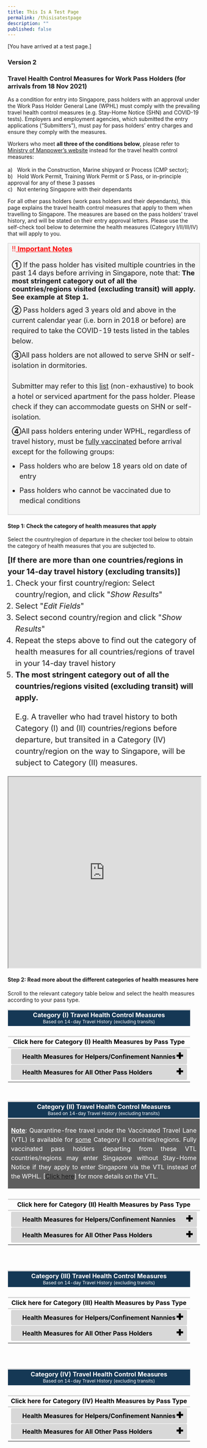 ```yaml
---
title: This Is A Test Page
permalink: /thisisatestpage
description: ""
published: false
---
```


[You have arrived at a test page.] 


### Version 2

### Travel Health Control Measures for Work Pass Holders (for arrivals from 18 Nov 2021)

As a condition for entry into Singapore, pass holders with an approval under the Work Pass Holder General Lane (WPHL) must comply with the prevailing travel health control measures (e.g. Stay-Home Notice (SHN) and COVID-19 tests). Employers and employment agencies, which submitted the entry applications (“Submitters”), must pay for pass holders’ entry charges and ensure they comply with the measures. 

Workers who meet <b>all three of the conditions below</b>, please refer to [Ministry of Manpower’s website](https://www.mom.gov.sg/covid-19/entry-approval-requirements) instead for the travel health control measures:<br><br>
a) &nbsp; Work in the Construction, Marine shipyard or Process (CMP sector);<br>
b) &nbsp; Hold Work Permit, Training Work Permit or S Pass, or in-principle approval for any of these 3 passes<br>
c) &nbsp; Not entering Singapore with their dependants

For all other pass holders (work pass holders and their dependants), this page explains the travel health control measures that apply to them when travelling to Singapore. The measures are based on the pass holders' travel history, and will be stated on their entry approval letters. Please use the self-check tool below to determine the health measures (Category I/II/III/IV) that will apply to you.

<table style="background-color:#f5f5f5">
<tbody>
    <tr>
				<td style="margin-top:0px; margin-bottom:0px; font-size:18px;border-right:2px solid #E0E0E0;border-left:2px solid #E0E0E0;border-top:2px solid #E0E0E0; border-bottom:2px solid #E0E0E0;"><span style="color:red;">!!<b><u> Important Notes</u></b></span><br><br>
					<b> ➀</b> If the pass holder has visited multiple countries in the past 14 days before arriving in Singapore, note that: <b>The most stringent category out of all the countries/regions visited (excluding transit) will apply. See example at Step 1.</b>
	<p style="margin-top:10px; margin-bottom:0px; font-size:18px; line-height:1.5;">
										<b>➁</b> Pass holders aged 3 years old and above in the current calendar year (i.e. born in 2018 or before) are required to take the COVID-19 tests listed in the tables below.
										</p>
					<p style="margin-top:10px; margin-bottom:0px; font-size:18px; line-height:1.5;">
										<b>➂</b>All pass holders are not allowed to serve SHN or self-isolation in dormitories.<br/><br/>Submitter may refer to this <a href="https://sha.org.sg/stay-home-notice">list</a> (non-exhaustive) to book a hotel or serviced apartment for the pass holder. Please check if they can accommodate guests on SHN or self-isolation.</p>
										<p style="margin-top:10px; margin-bottom:0px; font-size:18px; line-height:1.5;">
										<b>➃</b>All pass holders entering under WPHL, regardless of travel history, must be <a href="/wphl/vaccination-requirements#vaccinated">fully vaccinated</a> before arrival except for the following groups:<ol style="padding-left:20px; font-size:18px; margin-top:0px; margin-bottom:0px; line-height:1.5; list-style-type:disc;">
						<li style="font-size:18px; margin-top:10px; margin-bottom:0px; line-height:1.5; list-style-type:disc;"> Pass holders who are below 18 years old on date of entry</li>
												<li style="font-size:18px; margin-top:10px; margin-bottom:0px; line-height:1.5; list-style-type:disc;">Pass holders who cannot be vaccinated due to medical conditions</li>
					</ol></p>
			</td>
    </tr>
	</tbody>
		</table>

#### Step 1: Check the category of health measures that apply

Select the country/region of departure in the checker tool below to obtain the category of health measures that you are subjected to.

<p style="margin-top:10px; margin-bottom:0px; font-size:20px; line-height:1.5;"><b>[If there are more than one countries/regions in your 14-day travel history (excluding transits)]</b></p>
<ol style="padding-left:20px; font-size:20px; margin-top:0px; margin-bottom:0px; line-height:1.5; list-style-type:decimal;"><li>Check your first country/region: Select country/region, and click "<i>Show Results</i>"</li>
	<li>Select "<i>Edit Fields</i>"</li>
	<li>Select second country/region and click "<i>Show Results</i>"</li>
		<li>Repeat the steps above to find out the category of health measures for all countries/regions of travel in your 14-day travel history</li>
	<li><b>The most stringent category out of all the countries/regions visited (excluding transit) will apply.</b> <p>E.g. A traveller who had travel history to both Category (I) and (II) countries/regions before departure, but transited in a Category (IV) country/region on the way to Singapore, will be subject to Category (II) measures.</p> </li>
	</ol>


<iframe src="https://www.checkfirst.gov.sg/c/906e4903-c164-4efc-80f8-e8994741dbe7" style="width:100%;height:500px"></iframe>

#### Step 2: Read more about the different categories of health measures here

Scroll to the relevant category table below and select the health measures according to your pass type.
<div id="cat1"></div>
<table>
<tr>
<td style="font-size:16px; border-top: 3px solid #D8D8D8; border-right:1px solid #D8D8D8; border-left:1px solid #D8D8D8; background-color:#153855; color:white; text-align:center; vertical-align:middle;"><b>Category (I) Travel Health Control Measures</b><br><span style="font-size:12px;">Based on 14-day Travel History (excluding transits)</span></td>
</tr>
<tr>
<td>&nbsp;
</td>
</tr>
	<tr>
		<td style="font-size:16px; border-top: 3px solid #D8D8D8; border-bottom: 3px solid #D8D8D8; color:black; text-align:center; vertical-align:middle;"><b>Click here for Category (I) Health Measures by Pass Type</b></td>
	</tr>
	<tr>
	<td>
	<html>
<head>
<meta charset="utf-8">
<title>Test Accordion</title>

<style>
	
input {
    display: none;
}

label {
    display: block;    
    padding: 10px 30px;
    margin: 0 0 1px 0;
    cursor: pointer;
    background: #153855;
    border-radius: 3px;
    color: #FFFFFF;
    transition: ease .5s;
	position: relative;
}

label:hover {
    background: #346f9e;
}

label::after {
	font-family: "Font Awesome 5 Free";
	content: '\271A';
	font-weight: bold;
	font-size: 22px;
	position: absolute;
	right: 10px;
	top: 6px;
}

input:checked + label::after {
	content: '\2716';
}

.content {
    background: #FFFFFF;
    padding: 10px 25px;
    margin: 0 0 1px 0;
    border-radius: 3px;
}

input + label + .content {
    display: none;
}

input:checked + label + .content {
    display: block;
}

  
</style>
</head>
<body>
<!--Cat1 Countries-->
<input type="checkbox" id="CountryListCat1" />
<label for="CountryListCat1" style="background:#D8D8D8; color:#000000;"><b>Health Measures for Helpers/Confinement Nannies</b></label>

<div class="content" style="background-color:#f8f8f8;">
<ol style="margin-top: 0px; list-style-type: decimal;">
	<li style="font-size: 16px; margin-top:10px; margin-bottom:0px; line-height:1.5;">Must be <b><a href="/wphl/vaccination-requirements">fully vaccinated</a> <sup>④</sup> before arrival</b>.
</li>
<li style="font-size: 16px; margin-top:10px; margin-bottom:0px; line-height:1.5;">Take on-arrival COVID-19 PCR test at the Singapore checkpoint:
	<ol style="margin-top: 0px; list-style-type: disc;">
	<li style="font-size: 16px; margin-top:10px; margin-bottom:0px; line-height:1.5;"><b>[For entry into Singapore by air]</b> Register and pay for on-arrival test <a href="https://safetravel.changiairport.com/#/" target="_blank">here</a>.</li>
		<li style="font-size: 16px; margin-top:10px; margin-bottom:0px; line-height:1.5;"><b>[For entry into Singapore by land or sea]</b>: Register and pay for on-arrival test <a href="https://t.2c2p.com/express/parkwayshenton" target="_blank">here</a>.</li>
	</ol>
	<br>
	Submitters must register and pay for the on-arrival test ($160 including GST) <b>before the helper/CN arrives in Singapore</b>. Otherwise, she may be denied entry and submitter’s subsequent entry applications may be rejected.
</li>
<li style="font-size: 16px; margin-top:10px; margin-bottom:0px; line-height:1.5;">Proceed <b>immediately</b> to self-isolate in one of the following accommodation until they get a negative test result: 
	<ol style="margin-top: 0px; list-style-type: disc;">
		<li style="font-size: 16px; margin-top:10px; margin-bottom:0px; line-height:1.5;">Suitable accommodation sourced by submitters (e.g. hotels or serviced apartments). </li>
		<li style="font-size: 16px; margin-top:10px; margin-bottom:0px; line-height:1.5;">Employer’s house <b>(only allowed for helpers who were already working for their employers before they left Singapore. Not allowed for CNs.)</b> If the household has vulnerable individuals, the helper is strongly encouraged to isolate herself in a separate room and minimise contact with these vulnerable household members.If this is not possible, please look for another accommodation.	<p style="font-size: 16px; margin-top:10px; margin-bottom:0px; line-height:1.5;">If tested negative, they can go about their activities in Singapore, without a need to serve SHN.</p></li>
	</ol>
	</li>
			<li style="font-size: 16px; margin-top:10px; margin-bottom:0px; line-height:1.5;"><b>[Only for helpers and CNs who were vaccinated overseas]</b> Take serology test at a <a href="https://phpc.gov.sg">Public Health Preparedness Clinic</a> to confirm their vaccination status within 14 days of completing self-isolation. Please call the clinic to check if they offer serology tests.</li>
</ol>
</div>
	<!--Cat1 Other Work Pass Holders-->
	<input type="checkbox" id="OtherWorkPassHolders-1" />
<label for="OtherWorkPassHolders-1" style="background:#D8D8D8; color:#000000;"><b>Health Measures for All Other Pass Holders</b></label>

<div class="content" style="background-color:#f8f8f8;">
<ol style="margin-top: 0px; list-style-type: decimal;">
				<li style="font-size: 16px; margin-top:10px; margin-bottom:0px; line-height:1.5;">Must be <b><a href="/wphl/vaccination-requirements">fully vaccinated</a> <sup>④</sup> before arrival</b>.
</li>
<li style="font-size: 16px; margin-top:10px; margin-bottom:0px; line-height:1.5;">Take on-arrival COVID-19 PCR test at the Singapore checkpoint:  <br><br>
<ol style="margin-top: 0px; list-style-type: disc;">
	<li style="font-size: 16px; margin-top:10px; margin-bottom:0px; line-height:1.5;"><b>[For entry into Singapore by air]</b> Register and pay for on-arrival test <a href="https://safetravel.changiairport.com/#/" target="_blank">here</a>.</li>
		<li style="font-size: 16px; margin-top:10px; margin-bottom:0px; line-height:1.5;"><b>[For entry into Singapore by land or sea]</b>: Register and pay for on-arrival test <a href="https://t.2c2p.com/express/parkwayshenton" target="_blank">here</a>.</li>
	</ol>
	<br>
	Submitters must register and pay for the on-arrival test ($160 including GST) <b>before the pass holder arrives in Singapore. </b> Otherwise, pass holders may be denied entry and submitter’s subsequent entry applications may be rejected.
</li>
			<li style="font-size: 16px; margin-top:10px; margin-bottom:0px; line-height:1.5;">Proceed <b>immediately</b> to self-isolate until they get a negative test result. <p style="font-size: 16px; margin-top:10px; margin-bottom:0px; line-height:1.5;">	If tested negative, they can go about their activities in Singapore, without a need to serve SHN.</p>
	</li>
	<li style="font-size: 16px; margin-top:10px; margin-bottom:0px; line-height:1.5;"><b>[Only for pass holders who were vaccinated overseas]</b> Take serology test at a <a href="https://phpc.gov.sg">Public Health Preparedness Clinic</a> to confirm their vaccination status within 14 days of completing self-isolation. Please call the clinic to check if they offer serology tests.</li>
</ol>
</div>
</body>
</html>
	</td>
	</tr>
	</table><br>

<!--Category 2-->
<div id="cat2"></div>
<table>
<tr>
<td style="font-size:16px; border-top: 3px solid #D8D8D8; border-right:1px solid #D8D8D8; border-left:1px solid #D8D8D8; background-color:#153855; color:white; text-align:center; vertical-align:middle;"><b>Category (II) Travel Health Control Measures</b><br><span style="font-size:12px;">Based on 14-day Travel History (excluding transits)</span></td>
</tr>
		<tr>
<td style="font-size:16px; border-top: 3px solid #D8D8D8; border-bottom:1px solid #D8D8D8; border-right:1px solid #D8D8D8; border-left:1px solid #D8D8D8; background-color:#5e5e5e; color:white;"><p style="font-size:16px; line-height:1.5; text-align:justify;"><b><u>Note</u></b>: Quarantine-free travel under the Vaccinated Travel Lane (VTL) is available for <u>some</u> Category II countries/regions. Fully vaccinated pass holders departing from these VTL countries/regions may enter Singapore without Stay-Home Notice if they apply to enter Singapore via the VTL instead of the WPHL. [<a href="/vtl/requirements-and-process">Click here</a>] for more details on the VTL.</p></td>
</tr>
<tr>
<td>&nbsp;
</td>
</tr>
		<tr>
		<td style="font-size:16px; border-top: 3px solid #D8D8D8; border-bottom: 3px solid #D8D8D8; color:black; text-align:center; vertical-align:middle;"><b>Click here for Category (II) Health Measures by Pass Type</b></td>
	</tr>
	<tr>
	<td>
	<html>

<head>
<meta charset="utf-8">
<title>Test Accordion</title>

<style>

input {
    display: none;
}

label {
    display: block;    
    padding: 10px 30px;
    margin: 0 0 1px 0;
    cursor: pointer;
    background: #153855;
    border-radius: 3px;
    color: #FFF;
    transition: ease .5s;
	position: relative;
}

label:hover {
    background: #346f9e;
}

label::after {
	font-family: "Font Awesome 5 Free";
	content: '\271A';
	font-weight: bold;
	font-size: 22px;
	position: absolute;
	right: 10px;
	top: 6px;
}

input:checked + label::after {
	content: '\2716';
}

.content {
    background: #FFFFFF;
    padding: 10px 25px;
    margin: 0 0 1px 0;
    border-radius: 3px;
}

input + label + .content {
    display: none;
}

input:checked + label + .content {
    display: block;
}

  
</style>
</head>
<body>
<!--Cat2 Helpers/CNs-->
<input type="checkbox" id="CountryListCat2" />
<label for="CountryListCat2" style="background:#D8D8D8; color:#000000;"><b>Health Measures for Helpers/Confinement Nannies</b></label>

<div class="content" style="background-color:#f8f8f8;">
<ol style="margin-top: 0px; list-style-type: decimal;">
		<li style="font-size: 16px; margin-top:10px; margin-bottom:0px; line-height:1.5;">Must be <b><a href="/wphl/vaccination-requirements">fully vaccinated</a> <sup>④</sup> before arrival</b>.
	</li>
	<li style="font-size: 16px; margin-top:10px; margin-bottom:0px; line-height:1.5;">Take <b>1</b> of the following COVID-19 tests <sup>①</sup> <b>within 2 days before departure</b>.
		<ol style="margin-top: 0px; list-style-type: disc;">
	<li style="font-size: 16px; margin-top:10px; margin-bottom:0px; line-height:1.5;"><b>PCR test:</b> Test must be done with an <a href="https://www.moh.gov.sg/covid-19/accreditation-bodies-for-covid-19-testing" target="_blank">internationally accredited or recognised lab, clinic or medical facility</a>.</li>
		<li style="font-size: 16px; margin-top:10px; margin-bottom:0px; line-height:1.5;"><b>ART</b>: Done by a trained professional (e.g. medical professional or Government-recognised trained professional).</li>
	</ol>
		</li> 
	<li style="font-size: 16px; margin-top:10px; margin-bottom:0px; line-height:1.5;">Present a valid negative test report, that meets <b>all the requirements</b> below, before departure and upon arrival in Singapore:
		<ol style="margin-top:0px; list-style-type: disc;">
<li style="font-size:16px; margin-top:10px; margin-bottom:0px; line-height:1.5;">Is in English (or accompanied with an English translation);</li>
<li style="font-size:16px; margin-top:10px; margin-bottom:0px; line-height:1.5;">Contains the following:
<ol style="margin-top:0px; list-style-type: lower-roman;">
<li style="font-size:16px; margin-top:10px; margin-bottom:0px; line-height:1.5;">COVID-19 test results and date of test;</li>
<li style="font-size:16px; margin-top:10px; margin-bottom:0px; line-height:1.5;">Name of helper/CN; and</li>
<li style="font-size:16px; margin-top:10px; margin-bottom:0px; line-height:1.5;">Date of Birth or Passport number (per the passport used to travel to Singapore.</li>
</ol>
</li>
</ol>
</li>
<li style="font-size: 16px; margin-top:10px; margin-bottom:0px; line-height:1.5;">Serve a 7-day <a href="/health/shn">SHN</a> in one of the following: 
	<ol style="margin-top: 0px; list-style-type: lower-roman;">
		<li style="font-size: 16px; margin-top:10px; margin-bottom:0px; line-height:1.5;">Suitable accommodation sourced by submitters (e.g. hotels  or serviced apartments). </li>
		<li style="font-size: 16px; margin-top:10px; margin-bottom:0px; line-height:1.5;">Employer’s house <b>(only allowed for helpers who were already working for their employers before they left Singapore. Not allowed for CNs.)</b> If the household has vulnerable individuals, the helper is strongly encouraged to isolate herself in a separate room and minimise contact with these vulnerable household members. If this is not possible, please look for another accommodation.</li>
	</ol>
	</li>
	<li style="font-size: 16px; margin-top:10px; margin-bottom:0px; line-height:1.5;">Take a COVID-19 PCR test ($125 including GST) before the end of the SHN.</li>
				<li style="font-size: 16px; margin-top:10px; margin-bottom:0px; line-height:1.5;"><b>[Only for helpers and CNs who were vaccinated overseas]</b> Take serology test at a <a href="https://phpc.gov.sg">Public Health Preparedness Clinic</a> to confirm their vaccination status within 14 days of completing self-isolation. Please call the clinic to check if they offer serology tests.</li>
</ol>
</div>
	<!--Cat2 Other Work Pass Holders-->
	<input type="checkbox" id="OtherWorkPassHolders-2" />
<label for="OtherWorkPassHolders-2" style="background:#D8D8D8; color:#000000;"><b>Health Measures for All Other Pass Holders</b></label>

<div class="content" style="background-color:#f8f8f8;">
<ol style="margin-top: 0px; list-style-type: decimal;">
				<li style="font-size: 16px; margin-top:10px; margin-bottom:0px; line-height:1.5;">Must be <b><a href="/wphl/vaccination-requirements">fully vaccinated</a> <sup>④</sup> before arrival</b>.
</li>
			<li style="font-size: 16px; margin-top:10px; margin-bottom:0px; line-height:1.5;">Take <b>1</b> of the following COVID-19 tests <sup>①</sup> <b>within 2 days before departure</b>.
	<ol style="margin-top: 0px; list-style-type: disc;">
	<li style="font-size: 16px; margin-top:10px; margin-bottom:0px; line-height:1.5;"><b>PCR test:</b> Test must be done with an <a href="https://www.moh.gov.sg/covid-19/accreditation-bodies-for-covid-19-testing" target="_blank">internationally accredited or recognised lab, clinic or medical facility</a>.</li>
		<li style="font-size: 16px; margin-top:10px; margin-bottom:0px; line-height:1.5;"><b>ART</b>: Done by a trained professional (e.g. medical professional or Government-recognised trained professional).</li>
	</ol>
			</li>
			<li style="font-size: 16px; margin-top:10px; margin-bottom:0px; line-height:1.5;">Present a valid negative test report that meets <b>all the requirements</b> below, before departure and upon arrival in Singapore:
		<ol style="margin-top:0px; list-style-type: disc;">
<li style="font-size:16px; margin-top:10px; margin-bottom:0px; line-height:1.5;">Is in English (or accompanied with an English translation);</li>
<li style="font-size:16px; margin-top:10px; margin-bottom:0px; line-height:1.5;">Contains the following:
<ol style="margin-top:0px; list-style-type: lower-roman;">
<li style="font-size:16px; margin-top:10px; margin-bottom:0px; line-height:1.5;">COVID-19 test results and date of test;</li>
<li style="font-size:16px; margin-top:10px; margin-bottom:0px; line-height:1.5;">Name of pass holder; and</li>
<li style="font-size:16px; margin-top:10px; margin-bottom:0px; line-height:1.5;">Date of Birth or Passport number (per the passport used to travel to Singapore).</li>
</ol>
</li>
</ol>
</li>
<li style="font-size: 16px; margin-top:10px; margin-bottom:0px; line-height:1.5;">	Serve a 7-day <a href="/health/shn">SHN</a> in one of the following: 
	<ol style="margin-top: 0px; list-style-type: disc;">
		<li style="font-size: 16px; margin-top:10px; margin-bottom:0px; line-height:1.5;">Suitable accommodation sourced by submitters (e.g. hotels or serviced apartments).</li>
		<li style="font-size: 16px; margin-top:10px; margin-bottom:0px; line-height:1.5;">Place of residence. If the household has vulnerable individuals, the pass holder is strongly encouraged to isolate themselves in a separate room and minimise contact with these vulnerable household members. If this is not possible, please look for another accommodation.</li>
	</ol>
	</li>
	<li style="font-size: 16px; margin-top:10px; margin-bottom:0px; line-height:1.5;">Take a COVID-19 PCR test ($125 including GST) before the end of the SHN.</li>
			<li style="font-size: 16px; margin-top:10px; margin-bottom:0px; line-height:1.5;"><b>[Only for pass holders who were vaccinated overseas]</b> Take serology test at a <a href="https://phpc.gov.sg">Public Health Preparedness Clinic</a> to confirm their vaccination status within 14 days of completing self-isolation. Please call the clinic to check if they offer serology tests.</li>
</ol>
</div>
</body>
</html>
	</td>
	</tr>
	</table>
<br><br>

<!--Cat3 countries-->
<div id="cat3"></div>
<table>
<tr>
<td style="font-size:16px; border-top: 3px solid #D8D8D8; border-right:1px solid #D8D8D8; border-left:1px solid #D8D8D8; background-color:#153855; color:white; text-align:center; vertical-align:middle;"><b>Category (III) Travel Health Control Measures</b><br><span style="font-size:12px;">Based on 14-day Travel History (excluding transits)</span></td>
</tr>
	<tr>
<td>&nbsp;
</td>
</tr>
	<tr>
		<td style="font-size:16px; border-top: 3px solid #D8D8D8; border-bottom: 3px solid #D8D8D8; color:black; text-align:center; vertical-align:middle;"><b>Click here for Category (III) Health Measures by Pass Type</b></td>
	</tr>
	<tr>
	<td>
	<html>
<head>
<meta charset="utf-8">
<title>Test Accordion</title>

<style>

input {
    display: none;
}

label {
    display: block;    
    padding: 10px 30px;
    margin: 0 0 1px 0;
    cursor: pointer;
    background: #153855;
    border-radius: 3px;
    color: #FFFFFF;
    transition: ease .5s;
	position: relative;
}

label:hover {
    background: #346f9e;
}

label::after {
	font-family: "Font Awesome 5 Free";
	content: '\271A';
	font-weight: bold;
	font-size: 22px;
	position: absolute;
	right: 10px;
	top: 6px;
}

input:checked + label::after {
	content: '\2716';
}

.content {
    background: #FFFFFF;
    padding: 10px 25px;
    margin: 0 0 1px 0;
    border-radius: 3px;
}

input + label + .content {
    display: none;
}

input:checked + label + .content {
    display: block;
}

  
</style>
</head>
<body>
<!--Cat3 Helpers and CNs-->
<input type="checkbox" id="CountryListCat3" />
<label for="CountryListCat3" style="background:#D8D8D8; color:#000000;"><b>Health Measures for Helpers/Confinement Nannies</b></label>

<div class="content" style="background-color:#f8f8f8;">
<ol style="margin-top: 0px; list-style-type: decimal;">
		<li style="font-size: 16px; margin-top:10px; margin-bottom:0px; line-height:1.5;">Must be <b><a href="/wphl/vaccination-requirements">fully vaccinated</a> <sup>④</sup> before arrival</b>.
</li>
<li style="font-size: 16px; margin-top:10px; margin-bottom:0px; line-height:1.5;">Take <b>1</b> of the following COVID-19 tests <sup>①</sup> <b>within 2 days before departure</b>.
	<ol style="margin-top: 0px; list-style-type: disc;">
	<li style="font-size: 16px; margin-top:10px; margin-bottom:0px; line-height:1.5;"><b>PCR test:</b> Test must be done with an <a href="https://www.moh.gov.sg/covid-19/accreditation-bodies-for-covid-19-testing" target="_blank">internationally accredited or recognised lab, clinic or medical facility</a>.</li>
		<li style="font-size: 16px; margin-top:10px; margin-bottom:0px; line-height:1.5;"><b>ART</b>: Done by a trained professional (e.g. medical professional or Government-recognised trained professional).</li>
	</ol>
			</li>
	<li style="font-size: 16px; margin-top:10px; margin-bottom:0px; line-height:1.5;">Present a valid negative test report, that meets <b>all the requirements</b> below, before departure and upon arrival in Singapore:
		<ol style="margin-top:0px; list-style-type: disc;">
<li style="font-size:16px; margin-top:10px; margin-bottom:0px; line-height:1.5;">Is in English (or accompanied with an English translation);</li>
<li style="font-size:16px; margin-top:10px; margin-bottom:0px; line-height:1.5;">Contains the following:
<ol style="margin-top:0px; list-style-type: lower-roman;">
<li style="font-size:16px; margin-top:10px; margin-bottom:0px; line-height:1.5;">COVID-19 test results and date of test;</li>
<li style="font-size:16px; margin-top:10px; margin-bottom:0px; line-height:1.5;">Name of helper/CN; and</li>
<li style="font-size:16px; margin-top:10px; margin-bottom:0px; line-height:1.5;">Date of Birth or Passport number (per the passport used to travel to Singapore).</li>
</ol>
</li>
</ol>
</li>
	<li style="font-size: 16px; margin-top:10px; margin-bottom:0px; line-height:1.5;">Serve a 10-day <a href="/health/shn">SHN</a> at one of the following:
	<ol style="margin-top: 0px; list-style-type: lower-roman;">
		<li style="font-size: 16px; margin-top:10px; margin-bottom:0px; line-height:1.5;">Suitable accommodation sourced by submitters (e.g. hotels or serviced apartments).</li>
		<li style="font-size: 16px; margin-top:10px; margin-bottom:0px; line-height:1.5;">Employer's house <b>(only allowed for helpers who were already working for their employers before they left Singapore. Not allowed for CNs.)</b> If the household has vulnerable individuals, the helper is strongly encouraged to isolate herself in a separate room and minimise contact with these vulnerable household members. If this is not possible, please look for another accommodation. <p style="font-size: 16px; margin-top:10px; margin-bottom:0px; line-height:1.5;">[Note: For submitters who have paid for the stay at the SHN dedicated facility (SDF) earlier on, please refer to MOM’s email for more information.]</p>
		</li>
		</ol>
	</li>
	<li style="font-size: 16px; margin-top:10px; margin-bottom:0px; line-height:1.5;">Take a COVID-19 PCR test ($125 including GST) before the end of the SHN.</li>
	<li style="font-size: 16px; margin-top:10px; margin-bottom:0px; line-height:1.5;"><b>[Only for helpers and CNs who were vaccinated overseas]</b> Take serology test at a <a href="https://phpc.gov.sg">Public Health Preparedness Clinic</a> to confirm their vaccination status within 14 days of completing self-isolation. Please call the clinic to check if they offer serology tests.</li>
</ol>
</div>
	<!--Cat3 Other Work Pass Holders-->
	<input type="checkbox" id="OtherWorkPassHolders-3" />
<label for="OtherWorkPassHolders-3" style="background:#D8D8D8; color:#000000;"><b>Health Measures for All Other Pass Holders</b></label>

<div class="content" style="background-color:#f8f8f8;">
<ol style="margin-top: 0px; list-style-type: decimal;">
<li style="font-size: 16px; margin-top:10px; margin-bottom:0px; line-height:1.5;">Must be <b><a href="/wphl/vaccination-requirements">fully vaccinated</a><sup> ④ </sup>  before arrival.</b></li>
<li style="font-size: 16px; margin-top:10px; margin-bottom:0px; line-height:1.5;">Take <b>1</b> of the following COVID-19 tests <sup>①</sup> <b>within 2 days before departure</b>.
		 	<ol style="margin-top: 0px; list-style-type: disc;">
	<li style="font-size: 16px; margin-top:10px; margin-bottom:0px; line-height:1.5;"><b>PCR test:</b> Test must be done with an <a href="https://www.moh.gov.sg/covid-19/accreditation-bodies-for-covid-19-testing" target="_blank">internationally accredited or recognised lab, clinic or medical facility</a>.</li>
		<li style="font-size: 16px; margin-top:10px; margin-bottom:0px; line-height:1.5;"><b>ART</b>: Done by a trained professional (e.g. medical professional or Government-recognised trained professional).</li>
	</ol>
			</li>
			<li style="font-size: 16px; margin-top:10px; margin-bottom:0px; line-height:1.5;">Present a valid negative test report, that meets <b>all the requirements</b> below, before departure and upon arrival in Singapore:
		<ol style="margin-top: 0px; list-style-type: disc;">
		<li style="font-size: 16px; margin-top:10px; margin-bottom:0px; line-height:1.5;">Is in English or accompanied with an English translation; </li>
		<li style="font-size: 16px; margin-top:10px; margin-bottom:0px; line-height:1.5;">Contains the following: 
			<ol style="margin-top: 0px; list-style-type: lower-roman;">
		<li style="font-size: 16px; margin-top:10px; margin-bottom:0px; line-height:1.5;">	COVID-19 test results and date of test; </li>
		<li style="font-size: 16px; margin-top:10px; margin-bottom:0px; line-height:1.5;">	Name of pass holder; and </li>
						<li style="font-size: 16px; margin-top:10px; margin-bottom:0px; line-height:1.5;">Date of Birth or Passport number (per the passport used to travel to Singapore).</li>
	</ol>
		</li>
	</ol>	
</li>
			<li style="font-size: 16px; margin-top:10px; margin-bottom:0px; line-height:1.5;">Serve a 10-day <a href="/health/shn">SHN</a> in one of the following:
<ol style="margin-top: 0px; list-style-type: disc;">
	<li style="font-size: 16px; margin-top:10px; margin-bottom:0px; line-height:1.5;">Suitable accommodation sourced by submitters (e.g hotels or serviced apartments);</li>
	<li style="font-size: 16px; margin-top:10px; margin-bottom:0px; line-height:1.5;">Place of residence. If the household has vulnerable individuals, the pass holder is strongly encouraged to isolate themselves in a separate room and minimise contact with these vulnerable household members. If this is not possible, please look for another accommodation.  <p style="font-size: 16px; margin-top:10px; margin-bottom:0px; line-height:1.5;">[Note: For submitters who have paid for the stay at the SHN dedicated facility (SDF) earlier on, please refer to MOM’s email for more information.]</p></li>
				</ol>
	</li>
			<li style="font-size: 16px; margin-top:10px; margin-bottom:0px; line-height:1.5;">Take a COVID-19 PCR test ($125 including GST) before the end of the SHN.</li>
			<li style="font-size: 16px; margin-top:10px; margin-bottom:0px; line-height:1.5;">			<b>[Only for pass holders who were vaccinated overseas]</b> Take serology test at a <a href="https://phpc.gov.sg/">Public Health Preparedness Clinic</a> to confirm their vaccination status within 14 days of completing SHN. Please call the clinic to check if they offer serology tests. </li>
			</ol>
</div>
</body>
</html>
	</td>
	</tr>
	</table>
<br><br>
<!--Cat4 countries-->
<div id="cat4"></div>
<table>
<tr>
<td style="font-size:16px; border-top: 3px solid #D8D8D8; border-right:1px solid #D8D8D8; border-left:1px solid #D8D8D8; background-color:#153855; color:white; text-align:center; vertical-align:middle;"><b>Category (IV) Travel Health Control Measures</b><br><span style="font-size:12px;">Based on 14-day Travel History (excluding transits)</span></td>
</tr>
	<tr>
<td>&nbsp;
</td>
</tr>
	<tr>
		<td style="font-size:16px; border-top: 3px solid #D8D8D8; border-bottom: 3px solid #D8D8D8; color:black; text-align:center; vertical-align:middle;"><b>Click here for Category (IV) Health Measures by Pass Type</b></td>
	</tr>
	<tr>
	<td>
	<html>
<head>
<meta charset="utf-8">
<title>Test Accordion</title>

<style>

input {
    display: none;
}

label {
    display: block;    
    padding: 10px 30px;
    margin: 0 0 1px 0;
    cursor: pointer;
    background: #153855;
    border-radius: 3px;
    color: #FFFFFF;
    transition: ease .5s;
	position: relative;
}

label:hover {
    background: #346f9e;
}

label::after {
	font-family: "Font Awesome 5 Free";
	content: '\271A';
	font-weight: bold;
	font-size: 22px;
	position: absolute;
	right: 10px;
	top: 6px;
}

input:checked + label::after {
	content: '\2716';
}

.content {
    background: #FFFFFF;
    padding: 10px 25px;
    margin: 0 0 1px 0;
    border-radius: 3px;
}

input + label + .content {
    display: none;
}

input:checked + label + .content {
    display: block;
}

  
</style>
</head>
<body>
<!--Cat4 Helpers and CNs-->
<input type="checkbox" id="CountryListCat4" />
<label for="CountryListCat4" style="background:#D8D8D8; color:#000000;"><b>Health Measures for Helpers/Confinement Nannies</b></label>

<div class="content" style="background-color:#f8f8f8;">
<ol style="margin-top: 0px; list-style-type: decimal;">
		<li style="font-size: 16px; margin-top:10px; margin-bottom:0px; line-height:1.5;">Must be <b><a href="/wphl/vaccination-requirements">fully vaccinated</a> <sup>④</sup> before arrival</b>.
</li>
<li style="font-size: 16px; margin-top:10px; margin-bottom:0px; line-height:1.5;">Take a COVID-19 PCR test <b>within 2 days before departure </b>at an <a href="https://www.moh.gov.sg/covid-19/accreditation-bodies-for-covid-19-testing">internationally accredited or recognised lab, clinic or medical facility</a>. </li>
	<li style="font-size: 16px; margin-top:10px; margin-bottom:0px; line-height:1.5;">Present a valid negative test report, that meets <b>all the requirements</b> below, before departure and upon arrival in Singapore:
	<ol style="margin-top: 0px; list-style-type: disc;">
		<li style="font-size: 16px; margin-top:10px; margin-bottom:0px; line-height:1.5;">Is in English or accompanied with an English translation; </li>
		<li style="font-size: 16px; margin-top:10px; margin-bottom:0px; line-height:1.5;">Contains the following: 
			<ol style="margin-top: 0px; list-style-type: lower-roman;">
		<li style="font-size: 16px; margin-top:10px; margin-bottom:0px; line-height:1.5;">	COVID-19 test results and date of test; </li>
		<li style="font-size: 16px; margin-top:10px; margin-bottom:0px; line-height:1.5;">	Name of helper/CN; and </li>
						<li style="font-size: 16px; margin-top:10px; margin-bottom:0px; line-height:1.5;">Date of Birth or Passport number (per the passport used to travel to Singapore).</li>
	</ol>
		</li>
	</ol>	
</li>
	<li style="font-size: 16px; margin-top:10px; margin-bottom:0px; line-height:1.5;">	Serve a 10-day <a href="/health/shn">SHN</a> at an SDF ($1,050 including GST)
	</li>
		<li style="font-size: 16px; margin-top:10px; margin-bottom:0px; line-height:1.5;">Take a COVID-19 PCR test ($125 including GST) before the end of the SHN. </li>
	<li style="font-size: 16px; margin-top:10px; margin-bottom:0px; line-height:1.5;"><b>[Only for helpers and CNs who were vaccinated overseas]</b> Take serology test at a <a href="https://phpc.gov.sg">Public Health Preparedness Clinic</a> to confirm their vaccination status within 14 days of completing self-isolation. Please call the clinic to check if they offer serology tests.</li>
		</ol>
</div>
	<!--Cat4 Other Work Pass Holders-->
	<input type="checkbox" id="OtherWorkPassHolders-4" />
<label for="OtherWorkPassHolders-4" style="background:#D8D8D8; color:#000000;"><b>Health Measures for All Other Pass Holders</b></label>

<div class="content" style="background-color:#f8f8f8;">
<ol style="margin-top: 0px; list-style-type: decimal;">
	<li style="font-size: 16px; margin-top:10px; margin-bottom:0px; line-height:1.5;">Must be <b><a href="/wphl/vaccination-requirements">fully vaccinated</a><sup> ④ </sup> before arrival.</b></li>
<li style="font-size: 16px; margin-top:10px; margin-bottom:0px; line-height:1.5;">Take a COVID-19 PCR test <b>within 2 days before departure</b> at an <a href="https://www.moh.gov.sg/covid-19/accreditation-bodies-for-covid-19-testing">internationally accredited or recognised lab, clinic or medical facility</a>.</li>
			<li style="font-size: 16px; margin-top:10px; margin-bottom:0px; line-height:1.5;">Present a valid negative test report, that meets <b>all the requirements</b> below, before departure and upon arrival in Singapore:
	<ol style="margin-top: 0px; list-style-type: disc;">
		<li style="font-size: 16px; margin-top:10px; margin-bottom:0px; line-height:1.5;">Is in English or accompanied with an English translation; </li>
		<li style="font-size: 16px; margin-top:10px; margin-bottom:0px; line-height:1.5;">Contains the following: 
			<ol style="margin-top: 0px; list-style-type: lower-roman;">
		<li style="font-size: 16px; margin-top:10px; margin-bottom:0px; line-height:1.5;">	COVID-19 test results and date of test; </li>
		<li style="font-size: 16px; margin-top:10px; margin-bottom:0px; line-height:1.5;">	Name of pass holder; and </li>
						<li style="font-size: 16px; margin-top:10px; margin-bottom:0px; line-height:1.5;">Date of Birth or Passport number (per the passport used to travel to Singapore).</li>
	</ol>
		</li>
	</ol>
	</li>
<li style="font-size: 16px; margin-top:10px; margin-bottom:0px; line-height:1.5;">Serve a 10-day <a href="/health/shn/">SHN</a> at an <a href="/health/shn/sdf">SHN dedicated facility (SDF) </a>($1,450 including GST) </li>
		<li style="font-size: 16px; margin-top:10px; margin-bottom:0px; line-height:1.5;">Take a COVID-19 PCR test ($125 including GST) before the end of the SHN.</li>
			<li style="font-size: 16px; margin-top:10px; margin-bottom:0px; line-height:1.5;"><b>[Only for pass holders who were vaccinated overseas]</b> Take serology test at a <a href="https://phpc.gov.sg/">Public Health Preparedness Clinic</a> to confirm their vaccination status within 14 days of completing SHN. Please call the clinic to check if they offer serology tests.</li>
		</ol>
</div>
</body>
</html>
	</td>
	</tr>
	</table>
<br>
